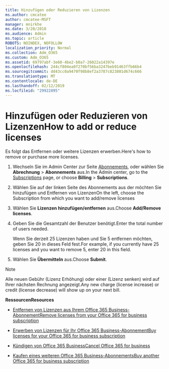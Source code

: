```yaml
---
title: Hinzufügen oder Reduzieren von Lizenzen
ms.author: cmcatee
author: cmcatee-MSFT
manager: mnirkhe
ms.date: 3/20/2018
ms.audience: Admin
ms.topic: article
ROBOTS: NOINDEX, NOFOLLOW
localization_priority: Normal
ms.collection: Adm_O365
ms.custom: Adm_O365
ms.assetid: 69797abf-3e60-4be2-b0a7-26022a14397e
ms.openlocfilehash: 244cf804ea0f270bf56ba3247beb91463ffb66b4
ms.sourcegitcommit: dd43cc0a9470f98b8ef2a3787c823801d674c666
ms.translationtype: MT
ms.contentlocale: de-DE
ms.lasthandoff: 02/12/2019
ms.locfileid: "29922895"
---
```

# <a name="how-to-add-or-reduce-licenses"></a><span data-ttu-id="81be9-102">Hinzufügen oder Reduzieren von Lizenzen</span><span class="sxs-lookup"><span data-stu-id="81be9-102">How to add or reduce licenses</span></span>

<span data-ttu-id="81be9-103">Es folgt das Entfernen oder weitere Lizenzen erwerben.</span><span class="sxs-lookup"><span data-stu-id="81be9-103">Here's how to remove or purchase more licenses.</span></span>
  
1. <span data-ttu-id="81be9-104">Wechseln Sie im Admin Center zur Seite [Abonnements](https://go.microsoft.com/fwlink/p/?linkid=842054), oder wählen Sie **Abrechnung** \> **Abonnements** aus.</span><span class="sxs-lookup"><span data-stu-id="81be9-104">In the Admin center, go to the [Subscriptions](https://go.microsoft.com/fwlink/p/?linkid=842054) page, or choose **Billing** \> **Subscriptions**.</span></span>
    
2. <span data-ttu-id="81be9-105">Wählen Sie auf der linken Seite des Abonnements aus der möchten Sie hinzufügen und Entfernen von Lizenzen</span><span class="sxs-lookup"><span data-stu-id="81be9-105">On the left, choose the Subscription from which you want to add/remove licenses</span></span>
    
3. <span data-ttu-id="81be9-106">Wählen Sie **Lizenzen hinzufügen/entfernen** aus.</span><span class="sxs-lookup"><span data-stu-id="81be9-106">Choose **Add/Remove licenses**.</span></span>
    
4. <span data-ttu-id="81be9-107">Geben Sie die Gesamtzahl der Benutzer benötigt.</span><span class="sxs-lookup"><span data-stu-id="81be9-107">Enter the total number of users needed.</span></span>
    
    <span data-ttu-id="81be9-108">Wenn Sie derzeit 25 Lizenzen haben und Sie 5 entfernen möchten, geben Sie 20 in dieses Feld fest.</span><span class="sxs-lookup"><span data-stu-id="81be9-108">For example, if you currently have 25 licenses and you want to remove 5, enter 20 in this field.</span></span>
    
5. <span data-ttu-id="81be9-109">Wählen Sie **Übermitteln** aus.</span><span class="sxs-lookup"><span data-stu-id="81be9-109">Choose **Submit**.</span></span>
    
> [!NOTE]
> <span data-ttu-id="81be9-110">Alle neuen Gebühr (Lizenz Erhöhung) oder einer (Lizenz senken) wird auf Ihrer nächsten Rechnung angezeigt.</span><span class="sxs-lookup"><span data-stu-id="81be9-110">Any new charge (license increase) or credit (license decrease) will show up on your next bill.</span></span> 
  
 <span data-ttu-id="81be9-111">**Ressourcen**</span><span class="sxs-lookup"><span data-stu-id="81be9-111">**Resources**</span></span>
  
- [<span data-ttu-id="81be9-112">Entfernen von Lizenzen aus Ihrem Office 365 Business-Abonnement</span><span class="sxs-lookup"><span data-stu-id="81be9-112">Remove licenses from your Office 365 for business subscription</span></span>](https://support.office.com/article/9c64d127-e2dd-4ecc-81f5-2f87e5a74803)
    
- [<span data-ttu-id="81be9-113">Erwerben von Lizenzen für Ihr Office 365 Business-Abonnement</span><span class="sxs-lookup"><span data-stu-id="81be9-113">Buy licenses for your Office 365 for business subscription</span></span>](https://support.office.com/article/36081d8d-b3fa-4948-8c34-e217bba825e1)
    
- [<span data-ttu-id="81be9-114">Kündigen von Office 365 Business</span><span class="sxs-lookup"><span data-stu-id="81be9-114">Cancel Office 365 for business</span></span>](https://support.office.com/article/b1bc0bef-4608-4601-813a-cdd9f746709a)
    
- [<span data-ttu-id="81be9-115">Kaufen eines weiteren Office 365 Business-Abonnements</span><span class="sxs-lookup"><span data-stu-id="81be9-115">Buy another Office 365 for business subscription</span></span>](https://support.office.com/article/fab3b86c-3359-4042-8692-5d4dc7550b7c)
    

